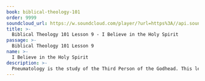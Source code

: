 ```yaml
---
book: biblical-theology-101
order: 9999
soundcloud_url: https://w.soundcloud.com/player/?url=https%3A//api.soundcloud.com/tracks/
title: >-
  Biblical Theology 101 Lesson 9 - I Believe in the Holy Spirit
passage: >-
  Biblical Theology 101 Lesson 9
name: >-
  I Believe in the Holy Spirit
description: >-
  Pneumatology is the study of the Third Person of the Godhead. This lesson discusses the Person and Work of the Holy Spirit.
---
```


